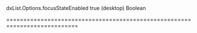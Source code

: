 <!--id-->dxList.Options.focusStateEnabled<!--/id-->
<!--merge--><!--/merge-->
<!--default-->true (desktop)<!--/default-->
<!--type-->Boolean<!--/type-->
===========================================================================
